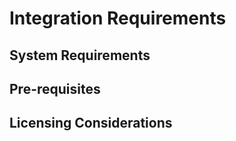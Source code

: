 [title]: # (Requirements)
[tags]: # (introduction)
[priority]: # (2)
[display]: # (none)
# Integration Requirements

## System Requirements

## Pre-requisites

## Licensing Considerations

<!-- add information for all three headings, if not applicable, comment heading out, if not available at this time, add a note that information will be provided as soon as possible. 

Provide URLs to information provided by the third-party vendor, don't copy their information here.-->